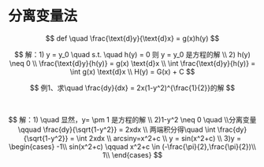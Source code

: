 # 分离变量法

$$
def \quad \frac{\text{d}y}{\text{d}x} = g(x)h(y)
$$

$$
解：1) y = y_0 \quad s.t. \quad h(y) = 0 则 y = y_0 是方程的解 \\ 2) h(y) \neq 0 \\ \frac{\text{d}y}{h(y)} = g(x) \text{d}x \\ \int \frac{\text{d}y}{h(y)} = \int g(x) \text{d}x \\ H(y) = G(x) + C
$$

$$
例1、求\quad \frac{dy}{dx} = 2x(1-y^2)^{\frac{1}{2}}的解
$$

​

$$
解：1) \quad 显然，y= \pm 1 是方程的解 \\ 2)1-y^2 \neq 0 \quad \\分离变量 \qquad \frac{dy}{\sqrt{1-y^2}} = 2xdx \\ 两端积分得\quad \int \frac{dy}{\sqrt{1-y^2}} = \int 2xdx \\ arcsiny=x^2+c \\ y = sin(x^2+c) \\ 3)y = \begin{cases}
-1\\
sin(x^2+c) \qquad x^2+c \in (-\frac{\pi}{2},\frac{\pi}{2})\\
1\\
\end{cases}
$$

​

​
